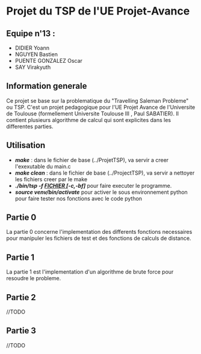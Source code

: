 # Projet du TSP de l'UE Projet-Avance 

## Equipe n'13 : 

- DIDIER Yoann
- NGUYEN Bastien
- PUENTE GONZALEZ Oscar
- SAY Virakyuth

## Information generale 

Ce projet se base sur la problematique du "Travelling Saleman Probleme" ou TSP. C'est un projet pedagogique pour l'UE Projet Avance de l'Universite de Toulouse (formellement Universite Toulouse III , Paul SABATIER). Il contient plusieurs algorithme de calcul qui sont explicites dans les differentes parties.

## Utilisation 

- ***make*** : dans le fichier de base (../ProjetTSP), va servir a creer l'exexutable du main.c
- ***make clean*** : dans le fichier de base (../ProjectTSP), va servir a nettoyer les fichiers creer par le make
- ***./bin/tsp -f <u> FICHIER </u> [-c,-bf]*** pour faire executer le programme. 
- ***source venv/bin/activate*** pour activer le sous environnement python pour faire tester nos fonctions avec le code python
## Partie 0 

La partie 0 concerne l'implementation des differents fonctions necessaires pour manipuler les fichiers de test et des fonctions de calculs de distance. 

## Partie 1

La partie 1 est l'implementation d'un algorithme de brute force pour resoudre le probleme.
## Partie 2 
//TODO 
## Partie 3 
//TODO  
